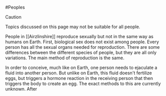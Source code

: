 #Peoples 

> [!caution] 
> Topics discussed on this page may not be suitable for all people.

People in [[Airzlinshire]] reproduce sexually but not in the same way as humans on Earth. First, biological sex does not exist among people. Every person has all the sexual organs needed for reproduction. There are some differences between the different species of people, but they are all only variations. The main method of reproduction is the same.

In order to conceive, much like on Earth, one person needs to ejaculate a fluid into another person. But unlike on Earth, this fluid doesn't fertilize eggs, but triggers a hormone reaction in the receiving person that then triggers the body to create an egg. The exact methods to this are currently unknown. After 